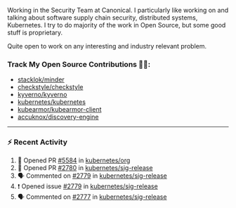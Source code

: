 Working in the Security Team at Canonical. I particularly like working on and talking about software supply chain security, distributed systems, Kubernetes. I try to do majority of the work in Open Source, but some good stuff is proprietary.

Quite open to work on any interesting and industry relevant problem. 

### Track My Open Source Contributions 👨‍💻: 
 - [stacklok/minder](https://github.com/stacklok/minder/pulls?q=is%3Apr+author%3AVyom-Yadav+is%3Amerged+)
 - [checkstyle/checkstyle](https://github.com/checkstyle/checkstyle/pulls?q=is%3Apr+author%3AVyom-Yadav+is%3Amerged+)
 - [kyverno/kyverno](https://github.com/kyverno/kyverno/pulls?q=is%3Apr+author%3AVyom-Yadav+is%3Amerged+)
 - [kubernetes/kubernetes](https://github.com/kubernetes/kubernetes/issues?q=is%3Aissue+author%3AVyom-Yadav)
 - [kubearmor/kubearmor-client](https://github.com/kubearmor/kubearmor-client/pulls?q=is%3Amerged+is%3Apr+author%3AVyom-Yadav+)
 - [accuknox/discovery-engine](https://github.com/accuknox/discovery-engine/pulls?q=is%3Amerged+is%3Apr+author%3AVyom-Yadav+)
---

### :zap: Recent Activity

<!--START_SECTION:activity-->
1. 💪 Opened PR [#5584](https://github.com/kubernetes/org/pull/5584) in [kubernetes/org](https://github.com/kubernetes/org)
2. 💪 Opened PR [#2780](https://github.com/kubernetes/sig-release/pull/2780) in [kubernetes/sig-release](https://github.com/kubernetes/sig-release)
3. 🗣 Commented on [#2779](https://github.com/kubernetes/sig-release/issues/2779#issuecomment-2862128131) in [kubernetes/sig-release](https://github.com/kubernetes/sig-release)
4. ❗ Opened issue [#2779](https://github.com/kubernetes/sig-release/issues/2779) in [kubernetes/sig-release](https://github.com/kubernetes/sig-release)
5. 🗣 Commented on [#2777](https://github.com/kubernetes/sig-release/issues/2777#issuecomment-2844803035) in [kubernetes/sig-release](https://github.com/kubernetes/sig-release)
<!--END_SECTION:activity-->
